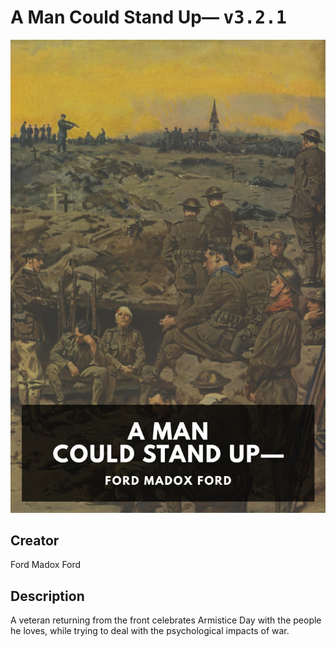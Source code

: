 
# A Man Could Stand Up— <kbd>v3.2.1</kbd>

<center>
  <img src="./cover-1024.jpg"/>
</center>

## Creator
Ford Madox Ford

## Description
A veteran returning from the front celebrates Armistice Day with the people he loves, while trying to deal with the psychological impacts of war.
